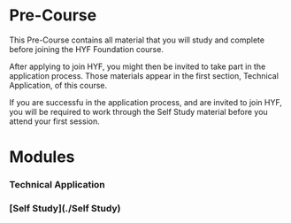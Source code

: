 # Pre-Course

This Pre-Course contains all material that you will study and complete before joining the HYF Foundation course.

After applying to join HYF, you might then be invited to take part in the application process. Those materials appear in the first section, Technical Application, of this course.

If you are successfu in the application process, and are invited to join HYF, you will be required to work through the Self Study material before you attend your first session.

# Modules

### Technical Application

### [Self Study](./Self Study)